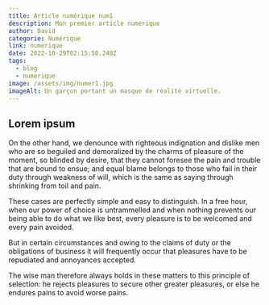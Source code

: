 ```yaml
---
title: Article numérique num1
description: Mon premier article numerique
author: David
categorie: Numérique
link: numerique
date: 2022-10-29T02:15:58.248Z
tags:
  - blog
  - numerique
image: /assets/img/numer1.jpg
imageAlt: Un garçon portant un masque de réalité virtuelle.
---
```

## L﻿orem ipsum

On the other hand, we denounce with righteous indignation and dislike men who are so beguiled and demoralized by the charms of pleasure of the moment, so blinded by desire, that they cannot foresee the pain and trouble that are bound to ensue; and equal blame belongs to those who fail in their duty through weakness of will, which is the same as saying through shrinking from toil and pain. 

These cases are perfectly simple and easy to distinguish. In a free hour, when our power of choice is untrammelled and when nothing prevents our being able to do what we like best, every pleasure is to be welcomed and every pain avoided. 

But in certain circumstances and owing to the claims of duty or the obligations of business it will frequently occur that pleasures have to be repudiated and annoyances accepted. 

The wise man therefore always holds in these matters to this principle of selection: he rejects pleasures to secure other greater pleasures, or else he endures pains to avoid worse pains.